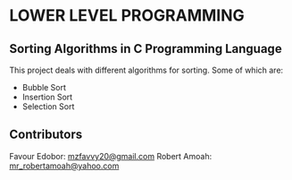 # LOWER LEVEL PROGRAMMING

## Sorting Algorithms in C Programming Language

This project deals with different algorithms for sorting. Some of which are:
- Bubble Sort
- Insertion Sort
- Selection Sort

## Contributors
Favour Edobor: mzfavvy20@gmail.com
Robert Amoah: mr_robertamoah@yahoo.com
